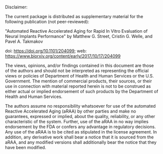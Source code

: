 Disclaimer:

The current package is distributed as supplementary material for the following publication (not peer-reviewed):

"Automated Reactive Accelerated Aging for Rapid In Vitro Evaluation of Neural Implants Performance" 
by Matthew G. Street, Cristin G. Welle, and Pavel A. Takmakov

doi: https://doi.org/10.1101/204099; 
web: https://www.biorxiv.org/content/early/2017/10/17/204099

The views, opinions, and/or findings contained in this document are those of the authors and should not be interpreted 
as representing the official views or policies of Department of Health and Human Services or the U.S. Government. 
The mention of commercial products, their sources, or their use in connection with material reported herein is not to be construed as either actual or implied endorsement of such products by the Department of Health and Human Services.

The authors assume no responsibility whatsoever for use of the automated Reactive Accelerated Aging (aRAA) by other parties and
make no guarantees, expressed or implied, about the quality, reliability, or any other characteristic of the system. Further, use
of the aRAA in no way implies endorsement by the FDA or confers any advantage in regulatory decisions. Any use of the aRAA is to be
cited as stipulated in the license agreement. In addition, any derivative work shall bear a notice that it is sourced from the
aRAA, and any modified versions shall additionally bear the notice that they have been modified.

